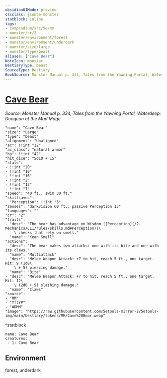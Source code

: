 ```yaml
---
obsidianUIMode: preview
cssclass: json5e-monster
statblock: inline
tags:
- compendium/src/5e/mm
- monster/cr/2
- monster/environment/forest
- monster/environment/underdark
- monster/size/large
- monster/type/beast
aliases: ["Cave Bear"]
NoteIcon: monster
BestiaryType: beast
SourceType: Bestiary
BookSource: Monster Manual p. 334, Tales from the Yawning Portal, Waterdeep: Dungeon of the Mad Mage
---
```

# [Cave Bear](2-Mechanics\CLI\bestiary\beast/cave-bear.md)
*Source: Monster Manual p. 334, Tales from the Yawning Portal, Waterdeep: Dungeon of the Mad Mage*  

```statblock
"name": "Cave Bear"
"size": "Large"
"type": "beast"
"alignment": "Unaligned"
"ac": !!int "12"
"ac_class": "natural armor"
"hp": !!int "42"
"hit_dice": "5d10 + 15"
"stats":
- !!int "20"
- !!int "10"
- !!int "16"
- !!int "2"
- !!int "13"
- !!int "7"
"speed": "40 ft., swim 30 ft."
"skillsaves":
  "Perception": !!int "3"
"senses": "darkvision 60 ft., passive Perception 13"
"languages": ""
"cr": "2"
"traits":
- "desc": "The bear has advantage on Wisdom ([Perception](/2-Mechanics/CLI/rules/skills.md#Perception))\
    \ checks that rely on smell."
  "name": "Keen Smell"
"actions":
- "desc": "The bear makes two attacks: one with its bite and one with its claws."
  "name": "Multiattack"
- "desc": "Melee Weapon Attack: +7 to hit, reach 5 ft., one target. Hit: 9 (1d8\
    \ + 5) piercing damage."
  "name": "Bite"
- "desc": "Melee Weapon Attack: +7 to hit, reach 5 ft., one target. Hit: 12\
    \ (2d6 + 5) slashing damage."
  "name": "Claws"
"source":
- "MM"
- "TftYP"
- "WDMM"
"image": "https://raw.githubusercontent.com/5etools-mirror-2/5etools-img/main/bestiary/tokens/MM/Cave%20Bear.webp"
```
^statblock

```encounter-table
name: Cave Bear
creatures:
 - 1: Cave Bear
```

## Environment

forest, underdark